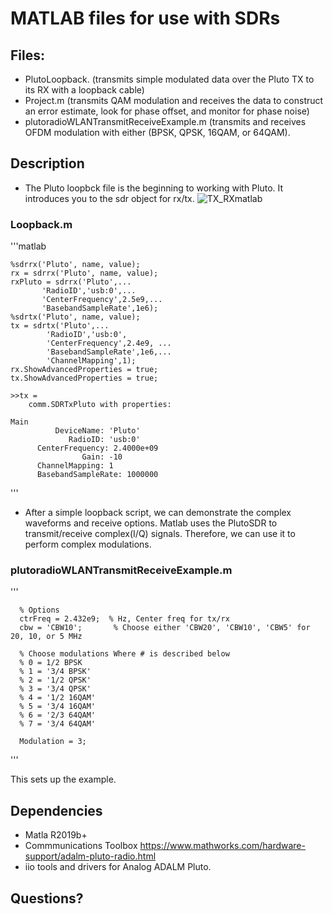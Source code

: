# MATLAB files for use with SDRs
## Files:
* PlutoLoopback. (transmits simple modulated data over the Pluto TX to its RX with a loopback cable)
* Project.m (transmits QAM modulation and receives the data to construct an error estimate, look for phase offset, and monitor for phase noise)
* plutoradioWLANTransmitReceiveExample.m (transmits and receives OFDM modulation with either (BPSK, QPSK, 16QAM, or 64QAM).

## Description
* The Pluto loopbck file is the beginning to working with Pluto. It introduces you to the sdr object for rx/tx. 
![TX_RXmatlab](https://www.mathworks.com/help/supportpkg/plutoradio/ref/object_tx_rx_chain.png)

### Loopback.m
'''matlab

    %sdrrx('Pluto', name, value);
    rx = sdrrx('Pluto', name, value);
    rxPluto = sdrrx('Pluto',...
           'RadioID','usb:0',...
           'CenterFrequency',2.5e9,...
           'BasebandSampleRate',1e6);
    %sdrtx('Pluto', name, value);
    tx = sdrtx('Pluto',...
            'RadioID','usb:0',
            'CenterFrequency',2.4e9, ...
            'BasebandSampleRate',1e6,...
            'ChannelMapping',1);
    rx.ShowAdvancedProperties = true;
    tx.ShowAdvancedProperties = true;
    
    >>tx = 
        comm.SDRTxPluto with properties:

    Main
              DeviceName: 'Pluto'
                 RadioID: 'usb:0'
          CenterFrequency: 2.4000e+09
                    Gain: -10
          ChannelMapping: 1
          BasebandSampleRate: 1000000
         
'''

* After a simple loopback script, we can demonstrate the complex waveforms and receive options. Matlab uses the PlutoSDR to transmit/receive complex(I/Q) signals. Therefore, we can use it to perform complex modulations. 

### plutoradioWLANTransmitReceiveExample.m

'''

      % Options
      ctrFreq = 2.432e9;  % Hz, Center freq for tx/rx
      cbw = 'CBW10';       % Choose either 'CBW20', 'CBW10', 'CBW5' for 20, 10, or 5 MHz

      % Choose modulations Where # is described below
      % 0 = 1/2 BPSK
      % 1 = '3/4 BPSK'
      % 2 = '1/2 QPSK'
      % 3 = '3/4 QPSK'
      % 4 = '1/2 16QAM'
      % 5 = '3/4 16QAM'
      % 6 = '2/3 64QAM'
      % 7 = '3/4 64QAM'

      Modulation = 3;
'''

This sets up the example.
## Dependencies
* Matla R2019b+
* Commmunications Toolbox https://www.mathworks.com/hardware-support/adalm-pluto-radio.html 
* iio tools and drivers for Analog ADALM Pluto.

## Questions?
